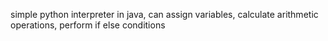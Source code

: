 simple python interpreter in java, can assign variables, calculate arithmetic operations, perform if else conditions
